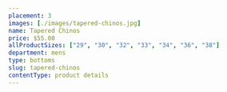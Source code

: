 ```yaml
---
placement: 3
images: [./images/tapered-chinos.jpg]
name: Tapered Chinos
price: $55.00
allProductSizes: ["29", "30", "32", "33", "34", "36", "38"]
department: mens
type: bottoms
slug: tapered-chinos
contentType: product details
---
```

